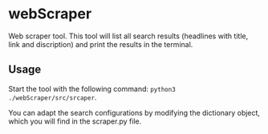 # webScraper
Web scraper tool.
This tool will list all search results (headlines with title, link and discription)
and print the results in the terminal.

## Usage

Start the tool with the following command:
`python3 ./webScraper/src/srcaper`.

You can adapt the search configurations by modifying the dictionary object,
which you will find in the scraper.py file.